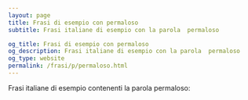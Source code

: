 ```yaml
---
layout: page
title: Frasi di esempio con permaloso 
subtitle: Frasi italiane di esempio con la parola  permaloso

og_title: Frasi di esempio con permaloso 
og_description: Frasi italiane di esempio con la parola  permaloso
og_type: website
permalink: /frasi/p/permaloso.html
---
```


Frasi italiane di esempio contenenti la parola permaloso:


